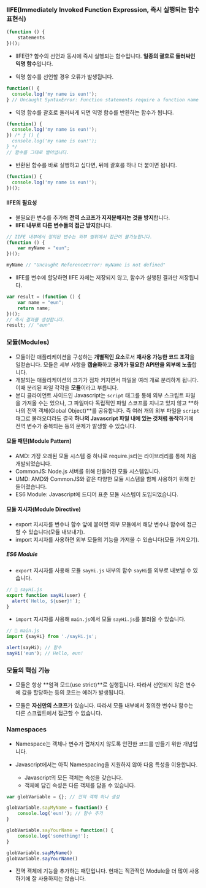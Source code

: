 ### IIFE(Immediately Invoked Function Expression, 즉시 실행되는 함수 표현식)

```Javascript
(function () {
    statements
})();
```

- IIFE란? 함수의 선언과 동시에 즉시 실행되는 함수입니다. **일종의 괄호로 둘러싸인 익명 함수**입니다.

- 익명 함수를 선언할 경우 오류가 발생됩니다.

```Javascript
function() {
  console.log('my name is eun!');
} // Uncaught SyntaxError: Function statements require a function name
```

- 익명 함수를 괄호로 둘러싸게 되면 익명 함수를 반환하는 함수가 됩니다.

```Javascript
(function() {
  console.log('my name is eun!');
}) /* ƒ () {
  console.log('my name is eun!');
} */
// 함수를 그대로 뱉어냅니다.
```

- 반환된 함수를 바로 실행하고 싶다면, 뒤에 괄호를 하나 더 붙이면 됩니다.

```Javascript
(function() {
  console.log('my name is eun!');
})();
```

#### IIFE의 필요성

- 불필요한 변수를 추가해 **전역 스코프가 지저분해지는 것을 방지**합니다.
- **IIFE 내부로 다른 변수들의 접근 방지**합니다.

```Javascript
// IIFE 내부에서 정의된 변수는 외부 범위에서 접근이 불가능합니다.
(function () {
    var myName = "eun";
})();

myName // "Uncaught ReferenceError: myName is not defined"
```

- IIFE를 변수에 할당하면 IIFE 자체는 저장되지 않고, 함수가 실행된 결과만 저장됩니다.

```Javascript
var result = (function () {
    var name = "eun";
    return name;
})();
// 즉시 결과를 생성합니다.
result; // "eun"
```

### 모듈(Modules)

- 모듈이란 애플리케이션을 구성하는 **개별적인 요소**로서 **재사용 가능한 코드 조각**을 일컫습니다. 모듈은 세부 사항을 **캡슐화**하고 **공개가 필요한 API만을 외부에 노출**합니다.
- 개발되는 애플리케이션의 크기가 점차 커지면서 파일을 여러 개로 분리하게 됩니다. 이때 분리된 파일 각각을 **모듈**이라고 부릅니다.
- 본디 클라이언트 사이드인 Javascript는 `script` 태그를 통해 외부 스크립트 파일을 가져올 수는 있으나, 그 파일마다 독립적인 파일 스코프를 지니고 있지 않고 **하나의 전역 객체(Global Object)**를 공유합니다. 즉 여러 개의 외부 파일을 `script` 태그로 불러오더라도 결국 **하나의 Javascript 파일 내에 있는 것처럼 동작**하기에 전역 변수가 중복되는 등의 문제가 발생할 수 있습니다.

#### 모듈 패턴(Module Pattern)

- AMD: 가장 오래된 모듈 시스템 중 하나로 require.js라는 라이브러리를 통해 처음 개발되었습니다.
- CommonJS: Node.js 서버를 위해 만들어진 모듈 시스템입니다.
- UMD: AMD와 CommonJS와 같은 다양한 모듈 시스템을 함께 사용하기 위해 만들어졌습니다.
- ES6 Module: Javascript에 드디어 표준 모듈 시스템이 도입되었습니다.

#### 모듈 지시자(Module Directive)

- export 지시자를 변수나 함수 앞에 붙이면 외부 모듈에서 해당 변수나 함수에 접근할 수 있습니다(모듈 내보내기).
- import 지시자를 사용하면 외부 모듈의 기능을 가져올 수 있습니다(모듈 가져오기).

##### ES6 Module

- `export` 지시자를 사용해 모듈 `sayHi.js` 내부의 함수 `sayHi`를 외부로 내보낼 수 있습니다.

```Javascript
// 📁 sayHi.js
export function sayHi(user) {
  alert(`Hello, ${user}!`);
}
```

- `import` 지시자를 사용해 `main.js`에서 모듈 `sayHi.js`를 불러올 수 있습니다.

```Javascript
// 📁 main.js
import {sayHi} from './sayHi.js';

alert(sayHi); // 함수
sayHi('eun'); // Hello, eun!
```

### 모듈의 핵심 기능

- 모듈은 항상 **엄격 모드(use strict)**로 실행됩니다. 따라서 선언되지 않은 변수에 값을 할당하는 등의 코드는 에러가 발생됩니다.

- 모듈은 **자신만의 스코프**가 있습니다. 따라서 모듈 내부에서 정의한 변수나 함수는 다른 스크립트에서 접근할 수 없습니다.

### Namespaces

- Namespace는 객체나 변수가 겹쳐지지 않도록 안전한 코드를 만들기 위한 개념입니다.

- Javascript에서는 아직 Namespacing을 지원하지 않아 다음 특성을 이용합니다.
  - Javascript의 모든 객체는 속성을 갖습니다.
  - 객체에 담긴 속성은 다른 객체를 담을 수 있습니다.

```Javascript
var globVariable = {}; // 전역 객체 하나 생성

globVariable.sayMyName = function() {
    console.log('eun!'); // 함수 추가
}

globVariable.sayYourName = function() {
    console.log('something!');
}

globVariable.sayMyName()
globVariable.sayYourName()
```

- 전역 객체에 기능을 추가하는 패턴입니다. 현재는 직관적인 Module을 더 많이 사용하기에 잘 사용하지는 않습니다.
